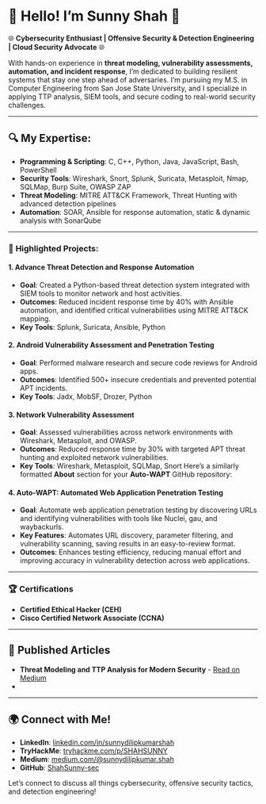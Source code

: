 # 👋 Hello! I’m Sunny Shah 👋

🌐 **Cybersecurity Enthusiast | Offensive Security & Detection Engineering | Cloud Security Advocate** 🌐

With hands-on experience in **threat modeling, vulnerability assessments, automation, and incident response**, I’m dedicated to building resilient systems that stay one step ahead of adversaries. I’m pursuing my M.S. in Computer Engineering from San Jose State University, and I specialize in applying TTP analysis, SIEM tools, and secure coding to real-world security challenges.

---

## 🔍 My Expertise:

- **Programming & Scripting**: C, C++, Python, Java, JavaScript, Bash, PowerShell
- **Security Tools**: Wireshark, Snort, Splunk, Suricata, Metasploit, Nmap, SQLMap, Burp Suite, OWASP ZAP
- **Threat Modeling**: MITRE ATT&CK Framework, Threat Hunting with advanced detection pipelines
- **Automation**: SOAR, Ansible for response automation, static & dynamic analysis with SonarQube

---

### 📂 **Highlighted Projects**:

#### **1. Advance Threat Detection and Response Automation**
   - **Goal**: Created a Python-based threat detection system integrated with SIEM tools to monitor network and host activities.
   - **Outcomes**: Reduced incident response time by 40% with Ansible automation, and identified critical vulnerabilities using MITRE ATT&CK mapping.
   - **Key Tools**: Splunk, Suricata, Ansible, Python

#### **2. Android Vulnerability Assessment and Penetration Testing**
   - **Goal**: Performed malware research and secure code reviews for Android apps.
   - **Outcomes**: Identified 500+ insecure credentials and prevented potential APT incidents.
   - **Key Tools**: Jadx, MobSF, Drozer, Python

#### **3. Network Vulnerability Assessment**
   - **Goal**: Assessed vulnerabilities across network environments with Wireshark, Metasploit, and OWASP.
   - **Outcomes**: Reduced response time by 30% with targeted APT threat hunting and exploited network vulnerabilities.
   - **Key Tools**: Wireshark, Metasploit, SQLMap, Snort
Here’s a similarly formatted **About** section for your **Auto-WAPT** GitHub repository:

####  **4. Auto-WAPT: Automated Web Application Penetration Testing**

   - **Goal**: Automate web application penetration testing by discovering URLs and identifying vulnerabilities with tools like Nuclei, gau, and waybackurls.
   - **Key Features**: Automates URL discovery, parameter filtering, and vulnerability scanning, saving results in an easy-to-review format.
   - **Outcomes**: Enhances testing efficiency, reducing manual effort and improving accuracy in vulnerability detection across web applications.




---

### 🏆 **Certifications**

- **Certified Ethical Hacker (CEH)**
- **Cisco Certified Network Associate (CCNA)**

---

## 📖 **Published Articles**
- **Threat Modeling and TTP Analysis for Modern Security** - [Read on Medium](https://medium.com/@sunnydilipkumar.shah)
- 

---

## 🌍 Connect with Me!

- **LinkedIn**: [linkedin.com/in/sunnydilipkumarshah](https://linkedin.com/in/sunnydilipkumarshah)
- **TryHackMe**: [tryhackme.com/p/SHAHSUNNY](https://tryhackme.com/r/p/SHAHSUNNY)
- **Medium**: [medium.com/@sunnydilipkumar.shah](https://medium.com/@sunnydilipkumar.shah)
- **GitHub**: [ShahSunny-sec](https://github.com/ShahSunny-sec)

Let’s connect to discuss all things cybersecurity, offensive security tactics, and detection engineering!
